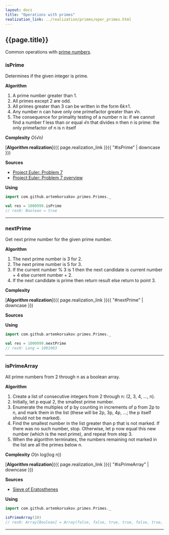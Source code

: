 ```yaml
---
layout: docs
title: "Operations with primes"
realization_link: ../realization/primes/oper_primes.html
---
```


## {{page.title}}

Common operations with [prime numbers](https://en.wikipedia.org/wiki/Prime_number).

### isPrime
Determines if the given integer is prime.

**Algorithm**
1. A prime number greater than 1.
2. All primes except 2 are odd.
3. All primes greater than 3 can be written in the form 6*k*&#177;1.
4. Any number n can have only one primefactor greater than &#8730;n.
5. The consequence for primality testing of a number n is: if we cannot find a number f less than
     or equal &#8730;n that divides n then n is prime: the only primefactor of n is n itself
     
**Complexity** _O(&#8730;n)_
     
[**Algorithm realization**]({{ page.realization_link }}{{ "#isPrime" | downcase }})

**Sources** 
- [Project Euler: Problem 7](https://projecteuler.net/problem=7)
- [Project Euler: Problem 7 overview](https://projecteuler.net/overview=007)

**Using**
```scala
import com.github.artemkorsakov.primes.Primes._

val res = 1000999.isPrime
// res0: Boolean = true
```

---

### nextPrime
Get next prime number for the given prime number.

**Algorithm**
1. The next prime number is 3 for 2.
2. The next prime number is 5 for 3.
3. If the current number % 3 is 1 then the next candidate is current number + 4 else current number + 2.
4. If the next candidate is prime then return result else return to point 3.
 
**Complexity**
     
[**Algorithm realization**]({{ page.realization_link }}{{ "#nextPrime" | downcase }})

**Sources** 

**Using**
```scala
import com.github.artemkorsakov.primes.Primes._

val res = 1000999.nextPrime
// res0: Long = 1001003
```

---

### isPrimeArray
All prime numbers from 2 through n as a boolean array.

**Algorithm**
1. Create a list of consecutive integers from 2 through n: (2, 3, 4, ..., n).
2. Initially, let p equal 2, the smallest prime number.
3. Enumerate the multiples of p by counting in increments of p from 2p to n, and mark them in the list (these will be 2p, 3p, 4p, ...; the p itself should not be marked).
4. Find the smallest number in the list greater than p that is not marked. If there was no such number, stop. Otherwise, let p now equal this new number (which is the next prime), and repeat from step 3.
5. When the algorithm terminates, the numbers remaining not marked in the list are all the primes below n.

**Complexity** _O_(n log(log n))
     
[**Algorithm realization**]({{ page.realization_link }}{{ "#isPrimeArray" | downcase }})

**Sources** 
- [Sieve of Eratosthenes](https://en.wikipedia.org/wiki/Sieve_of_Eratosthenes)

**Using**
```scala
import com.github.artemkorsakov.primes.Primes._

isPrimeArray(10)
// res0: Array[Boolean] = Array(false, false, true, true, false, true, false, true, false, false, false)
```

---
